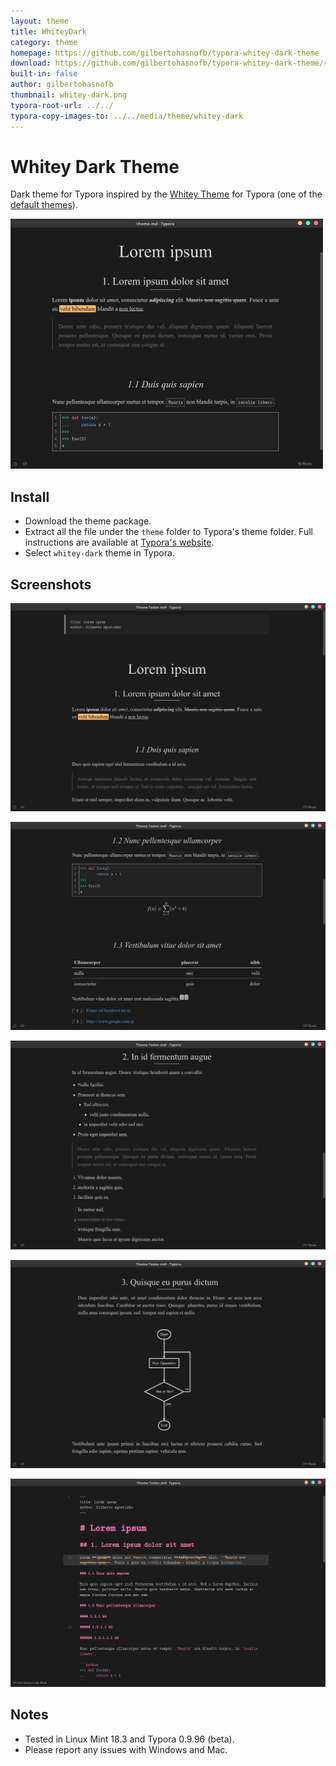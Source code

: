 ```yaml
---
layout: theme
title: WhiteyDark
category: theme
homepage: https://github.com/gilbertohasnofb/typora-whitey-dark-theme
download: https://github.com/gilbertohasnofb/typora-whitey-dark-theme/releases/latest
built-in: false
author: gilbertohasnofb
thumbnail: whitey-dark.png
typora-root-url: ../../
typora-copy-images-to: ../../media/theme/whitey-dark
---
```


# Whitey Dark Theme

Dark theme for Typora inspired by the [Whitey Theme](https://github.com/typora/typora-default-themes/blob/master/themes/whitey.css) for Typora (one of the [default themes](https://github.com/typora/typora-default-themes)).

![thumbnail](/media/theme/whitey-dark/thumbnail-whitey-dark.jpg)

## Install

* Download the theme package.
* Extract all the file under the `theme` folder to Typora's theme folder. Full instructions are available at [Typora's website](http://theme.typora.io/doc/Install-Theme/).
* Select `whitey-dark` theme in Typora.

## Screenshots

![image-whitey-dark1](/media/theme/whitey-dark/whitey-dark1.png)

![image-whitey-dark2](/media/theme/whitey-dark/whitey-dark2.png)

![image-whitey-dark3](/media/theme/whitey-dark/whitey-dark3.png)

![image-whitey-dark4](/media/theme/whitey-dark/whitey-dark4.png)

![image-whitey-dark-sourcecode](/media/theme/whitey-dark/whitey-dark-sourcecode.png)

## Notes

* Tested in Linux Mint 18.3 and Typora 0.9.96 (beta). 
* Please report any issues with Windows and Mac.
